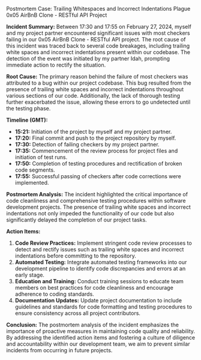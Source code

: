 Postmortem Case: Trailing Whitespaces and Incorrect Indentations Plague 0x05 AirBnB Clone - RESTful API Project

**Incident Summary:**
Between 17:30 and 17:55 on February 27, 2024, myself and my project partner encountered significant issues with most checkers failing in our 0x05 AirBnB Clone - RESTful API project. The root cause of this incident was traced back to several code breakages, including trailing white spaces and incorrect indentations present within our codebase. The detection of the event was initiated by my partner Idah, prompting immediate action to rectify the situation.

**Root Cause:**
The primary reason behind the failure of most checkers was attributed to a bug within our project codebase. This bug resulted from the presence of trailing white spaces and incorrect indentations throughout various sections of our code. Additionally, the lack of thorough testing further exacerbated the issue, allowing these errors to go undetected until the testing phase.

**Timeline (GMT):**
- **15:21:** Initiation of the project by myself and my project partner.
- **17:20:** Final commit and push to the project repository by myself.
- **17:30:** Detection of failing checkers by my project partner.
- **17:35:** Commencement of the review process for project files and initiation of test runs.
- **17:50:** Completion of testing procedures and rectification of broken code segments.
- **17:55:** Successful passing of checkers after code corrections were implemented.

**Postmortem Analysis:**
The incident highlighted the critical importance of code cleanliness and comprehensive testing procedures within software development projects. The presence of trailing white spaces and incorrect indentations not only impeded the functionality of our code but also significantly delayed the completion of our project tasks.

**Action Items:**
1. **Code Review Practices:** Implement stringent code review processes to detect and rectify issues such as trailing white spaces and incorrect indentations before committing to the repository.
2. **Automated Testing:** Integrate automated testing frameworks into our development pipeline to identify code discrepancies and errors at an early stage.
3. **Education and Training:** Conduct training sessions to educate team members on best practices for code cleanliness and encourage adherence to coding standards.
4. **Documentation Updates:** Update project documentation to include guidelines and standards for code formatting and testing procedures to ensure consistency across all project contributors.

**Conclusion:**
The postmortem analysis of the incident emphasizes the importance of proactive measures in maintaining code quality and reliability. By addressing the identified action items and fostering a culture of diligence and accountability within our development team, we aim to prevent similar incidents from occurring in future projects.

